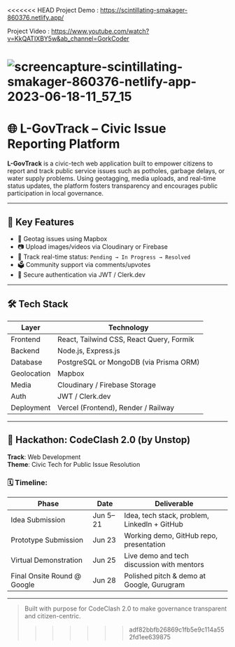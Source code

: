 <<<<<<< HEAD
Project Demo : https://scintillating-smakager-860376.netlify.app/  

Project Video : https://www.youtube.com/watch?v=KkQATIXBY5w&ab_channel=GorkCoder

![screencapture-scintillating-smakager-860376-netlify-app-2023-06-18-11_57_15](https://github.com/sunil9813/Education-Website-Using-ReactJS/assets/67497228/37450154-6e7a-45fd-9793-c731dcc56e2b)
=======
# 🌐 L-GovTrack – Civic Issue Reporting Platform

**L-GovTrack** is a civic-tech web application built to empower citizens to report and track public service issues such as potholes, garbage delays, or water supply problems. Using geotagging, media uploads, and real-time status updates, the platform fosters transparency and encourages public participation in local governance.

---

## 🚀 Key Features

- 📍 Geotag issues using Mapbox
- 📷 Upload images/videos via Cloudinary or Firebase
- 🔁 Track real-time status: `Pending → In Progress → Resolved`
- 🗳 Community support via comments/upvotes
- 🔐 Secure authentication via JWT / Clerk.dev

---

## 🛠️ Tech Stack

| Layer       | Technology                             |
|------------|-----------------------------------------|
| Frontend   | React, Tailwind CSS, React Query, Formik |
| Backend    | Node.js, Express.js                     |
| Database   | PostgreSQL or MongoDB (via Prisma ORM)  |
| Geolocation| Mapbox                                  |
| Media      | Cloudinary / Firebase Storage           |
| Auth       | JWT / Clerk.dev                         |
| Deployment | Vercel (Frontend), Render / Railway     |

---

## 🎯 Hackathon: CodeClash 2.0 (by Unstop)

**Track**: Web Development  
**Theme**: Civic Tech for Public Issue Resolution

### 🗓️ Timeline:

| Phase                         | Date              | Deliverable                                   |
|------------------------------|-------------------|-----------------------------------------------|
| Idea Submission              | Jun 5–21          | Idea, tech stack, problem, LinkedIn + GitHub  |
| Prototype Submission         | Jun 23            | Working demo, GitHub repo, presentation       |
| Virtual Demonstration        | Jun 25            | Live demo and tech discussion with mentors    |
| Final Onsite Round @ Google  | Jun 28            | Polished pitch & demo at Google, Gurugram     |

---

> Built with purpose for CodeClash 2.0 to make governance transparent and citizen-centric.
>>>>>>> adf82bbfb26869c1fb5e9c114a552fd1ee639875
